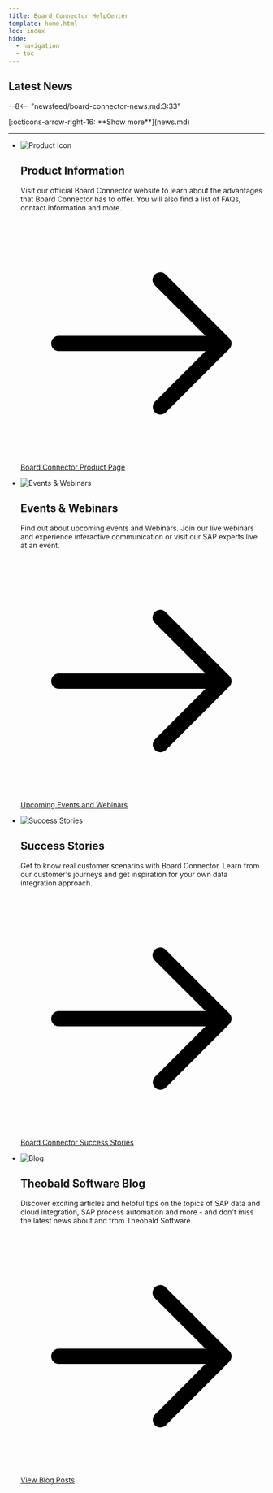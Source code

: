 ```yaml
---
title: Board Connector HelpCenter
template: home.html
loc: index
hide:
  - navigation
  - toc
---
```


<!--
<h1> Board Connector HelpCenter </h1>
-->


## Latest News

<div class="grid cards" markdown>

--8<-- "newsfeed/board-connector-news.md:3:33"

</div>

<div class="home-show-more" markdown>[:octicons-arrow-right-16: **Show more**](news.md)</div>

<hr>

<div class="exploded-cards">

<ul>
	<li>
	<div class="exploded-card-icon">
		<span class "twemoji"><img src="./assets/images/logos/product-information.svg" alt="Product Icon"></span>
	</div>
	<div class="exploded-card-description">
		<h2>Product Information</h2>
		<p>Visit our official Board Connector website to learn about the advantages that Board Connector has to offer. You will also find a list of FAQs, contact information and more.</p>
		<p><a title="Open the Board Connector Product Page" href="https://theobald-software.com/en/board-connector/"><span class="twemoji"><svg viewBox="0 0 24 24" xmlns="http://www.w3.org/2000/svg"><path d="M13.22 19.03a.75.75 0 0 1 0-1.06L18.19 13H3.75a.75.75 0 0 1 0-1.5h14.44l-4.97-4.97a.749.749 0 0 1 .326-1.275.75.75 0 0 1 .734.215l6.25 6.25a.75.75 0 0 1 0 1.06l-6.25 6.25a.75.75 0 0 1-1.06 0"></path></svg></span> Board Connector Product Page </a></p>
	</div>
	</li>
	<li>
	<div class="exploded-card-icon">
		<span class "twemoji"><img src="./assets/images/logos/events-webinars.svg" alt="Events & Webinars"></span>
	</div>
	<div class="exploded-card-description">
		<h2>Events & Webinars</h2>
		<p>Find out about upcoming events and Webinars. Join our live webinars and experience interactive communication or visit our SAP experts live at an event. </p>
		<p><a title="View upcoming events and webinars" href="https://theobald-software.com/en/resources/events-and-webinars/"><span class="twemoji"><svg viewBox="0 0 24 24" xmlns="http://www.w3.org/2000/svg"><path d="M13.22 19.03a.75.75 0 0 1 0-1.06L18.19 13H3.75a.75.75 0 0 1 0-1.5h14.44l-4.97-4.97a.749.749 0 0 1 .326-1.275.75.75 0 0 1 .734.215l6.25 6.25a.75.75 0 0 1 0 1.06l-6.25 6.25a.75.75 0 0 1-1.06 0"></path></svg></span> Upcoming Events and Webinars </a></p>
	</div>
	</li>
	<li>
	<div class="exploded-card-icon">
		<span class "twemoji"><img src="./assets/images/logos/success-stories.svg" alt="Success Stories"></span>
	</div>
	<div class="exploded-card-description">
		<h2>Success Stories</h2>
		<p>Get to know real customer scenarios with Board Connector. Learn from our customer's journeys and get inspiration for your own data integration approach.</p>
		<p><a title="View Success Stories" href=" https://theobald-software.com/en/resources/success-stories?filter_one=default&filter_two=board-connector"><span class="twemoji"><svg viewBox="0 0 24 24" xmlns="http://www.w3.org/2000/svg"><path d="M13.22 19.03a.75.75 0 0 1 0-1.06L18.19 13H3.75a.75.75 0 0 1 0-1.5h14.44l-4.97-4.97a.749.749 0 0 1 .326-1.275.75.75 0 0 1 .734.215l6.25 6.25a.75.75 0 0 1 0 1.06l-6.25 6.25a.75.75 0 0 1-1.06 0"></path></svg></span>Board Connector Success Stories </a></p>
	</div>
    </li>
    <li>
    <div class="exploded-card-icon">
		<span class "twemoji"><img src="./assets/images/logos/blog.svg" alt="Blog"></span>
	</div>
	<div class="exploded-card-description">
		<h2>Theobald Software Blog</h2>
		<p>Discover exciting articles and helpful tips on the topics of SAP data and cloud integration, SAP process automation and more - and don't miss the latest news about and from Theobald Software.</p>
		<p><a title="Open the Theobald Software Blog" href="https://theobald-software.com/en/blog/"><span class="twemoji"><svg viewBox="0 0 24 24" xmlns="http://www.w3.org/2000/svg"><path d="M13.22 19.03a.75.75 0 0 1 0-1.06L18.19 13H3.75a.75.75 0 0 1 0-1.5h14.44l-4.97-4.97a.749.749 0 0 1 .326-1.275.75.75 0 0 1 .734.215l6.25 6.25a.75.75 0 0 1 0 1.06l-6.25 6.25a.75.75 0 0 1-1.06 0"></path></svg></span>View Blog Posts </a></p>
	</div>
	</li>
</div>


